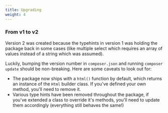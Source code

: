```yaml
---
title: Upgrading
weight: 4
---
```


### From v1 to v2

Version 2 was created because the typehints in version 1 was holding the package back in some cases (like multiple select which requires an array of values instead of a string which was assumed).

Luckily, bumping the version number in `composer.json` and running `composer update` should be non-breaking. Here are some caveats to look out for:

- The package now ships with a `html()` function by default, which returns an instance of the `Html` builder class. If you've defined your own method, you'll need to remove it.
- Various type hints have been removed throughout the package, if you've extended a class to override it's methods, you'll need to update them accordingly (everything still behaves the same!)
